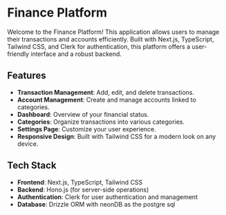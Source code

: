 # Finance Platform

Welcome to the Finance Platform! This application allows users to manage their transactions and accounts efficiently. Built with Next.js, TypeScript, Tailwind CSS, and Clerk for authentication, this platform offers a user-friendly interface and a robust backend.

## Features

- **Transaction Management**: Add, edit, and delete transactions.
- **Account Management**: Create and manage accounts linked to categories.
- **Dashboard**: Overview of your financial status.
- **Categories**: Organize transactions into various categories.
- **Settings Page**: Customize your user experience.
- **Responsive Design**: Built with Tailwind CSS for a modern look on any device.

## Tech Stack

- **Frontend**: Next.js, TypeScript, Tailwind CSS
- **Backend**: Hono.js (for server-side operations)
- **Authentication**: Clerk for user authentication and management
- **Database**: Drizzle ORM with neonDB as the postgre sql